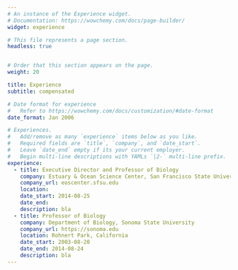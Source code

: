 ```yaml
---
# An instance of the Experience widget.
# Documentation: https://wowchemy.com/docs/page-builder/
widget: experience

# This file represents a page section.
headless: true


# Order that this section appears on the page.
weight: 20

title: Experience
subtitle: compensated

# Date format for experience
#   Refer to https://wowchemy.com/docs/customization/#date-format
date_format: Jan 2006

# Experiences.
#   Add/remove as many `experience` items below as you like.
#   Required fields are `title`, `company`, and `date_start`.
#   Leave `date_end` empty if its your current employer.
#   Begin multi-line descriptions with YAMLs `|2-` multi-line prefix.
experience:
  - title: Executive Director and Professor of Biology
    company: Estuary & Ocean Science Center, San Francisco State University
    company_url: eoscenter.sfsu.edu
    location: 
    date_start: 2014-08-25
    date_end: 
    description: bla
  - title: Professor of Biology
    company: Department of Biology, Sonoma State University
    company_url: https://sonoma.edu
    location: Rohnert Park, California
    date_start: 2003-08-20
    date_end: 2014-08-24
    description: bla
---
```

